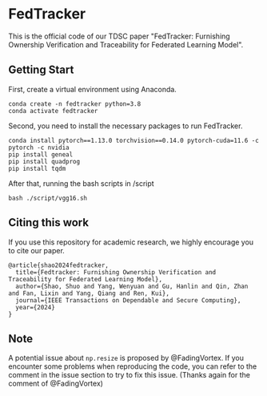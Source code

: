# FedTracker

This is the official code of our TDSC paper "FedTracker: Furnishing Ownership Verification and Traceability for Federated Learning Model".

## Getting Start

First, create a virtual environment using Anaconda.
``` 
conda create -n fedtracker python=3.8
conda activate fedtracker
```

Second, you need to install the necessary packages to run FedTracker.
```
conda install pytorch==1.13.0 torchvision==0.14.0 pytorch-cuda=11.6 -c pytorch -c nvidia
pip install geneal
pip install quadprog
pip install tqdm
```

After that, running the bash scripts in /script
```
bash ./script/vgg16.sh
```

## Citing this work

If you use this repository for academic research, we highly encourage you to cite our paper.
```
@article{shao2024fedtracker,
  title={Fedtracker: Furnishing Ownership Verification and Traceability for Federated Learning Model},
  author={Shao, Shuo and Yang, Wenyuan and Gu, Hanlin and Qin, Zhan and Fan, Lixin and Yang, Qiang and Ren, Kui},
  journal={IEEE Transactions on Dependable and Secure Computing},
  year={2024}
}
```

## Note

A potential issue about `np.resize` is proposed by @FadingVortex. If you encounter some problems when reproducing the code, you can refer to the comment in the issue section to try to fix this issue. (Thanks again for the comment of @FadingVortex)
